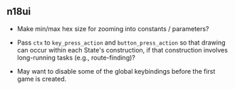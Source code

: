 ## n18ui

- Make min/max hex size for zooming into constants / parameters?

- Pass `ctx` to `key_press_action` and `button_press_action` so that drawing can occur within each State's construction, if that construction involves long-running tasks (e.g., route-finding)?

- May want to disable some of the global keybindings before the first game is created.

